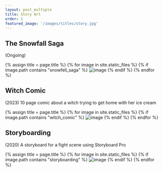 ```yaml
---
layout: post_multiple
title: Story Art
order: 1
featured_image: '/images/titles/story.jpg'
---
```


## The Snowfall Saga
(Ongoing)

<div class="gallery" data-columns="2">
		{% assign title = page.title %}
		{% for image in site.static_files %}
			{% if image.path contains "snowfell_saga" %}
				<img src="{{ site.baseurl }}{{ image.path }}" alt="image" />
			{% endif %}
		{% endfor %}
</div>



## Witch Comic
(2023) 10 page comic about a witch trying to get home with her ice cream

<div class="gallery" data-columns="2">
		{% assign title = page.title %}
		{% for image in site.static_files %}
			{% if image.path contains "witch_comic" %}
				<img src="{{ site.baseurl }}{{ image.path }}" alt="image" />
			{% endif %}
		{% endfor %}
</div>


<!-- ## Snowman Comic
(2020) Snippet of a comic I did about a Magic snowman protecting a village

<div class="gallery" data-columns="2">
		{% assign title = page.title %}
		{% for image in site.static_files %}
			{% if image.path contains "snowman_comic" %}
				<img src="{{ site.baseurl }}{{ image.path }}" alt="image" />
			{% endif %}
		{% endfor %}
</div> -->


## Storyboarding

(2020) A storyboard for a fight scene using Storyboard Pro

<div class="gallery" data-columns="2">
		{% assign title = page.title %}
		{% for image in site.static_files %}
			{% if image.path contains "storyboarding" %}
				<img src="{{ site.baseurl }}{{ image.path }}" alt="image" />
			{% endif %}
		{% endfor %}
</div>